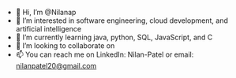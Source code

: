 - 👋 Hi, I’m @Nilanap
- 👀 I’m interested in software engineering, cloud development, and artificial intelligence
- 🌱 I’m currently learning java, python, SQL, JavaScript, and C
- 💞️ I’m looking to collaborate on 
- 📫 You can reach me on LinkedIn: Nilan-Patel or email: nilanpatel20@gmail.com

<!---
Nilanap/Nilanap is a ✨ special ✨ repository because its `README.md` (this file) appears on your GitHub profile.
You can click the Preview link to take a look at your changes.
--->
